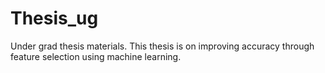 # Thesis_ug
Under grad thesis materials. This thesis is on improving accuracy through feature selection using machine learning.
